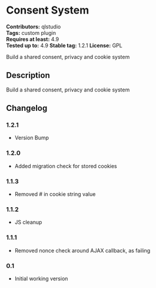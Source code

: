 # Consent System
**Contributors:** qlstudio  
**Tags:** custom plugin  
**Requires at least:** 4.9  
**Tested up to:** 4.9
**Stable tag:** 1.2.1
**License:** GPL  

Build a shared consent, privacy and cookie system

## Description 

Build a shared consent, privacy and cookie system

## Changelog 

### 1.2.1

* Version Bump

### 1.2.0

* Added migration check for stored cookies

### 1.1.3 

* Removed # in cookie string value

### 1.1.2 

* JS cleanup

### 1.1.1 

* Removed nonce check around AJAX callback, as failing

### 0.1 

* Initial working version
